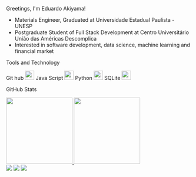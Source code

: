 Greetings, I'm Eduardo Akiyama!

- Materials Engineer, Graduated at Universidade Estadual Paulista - UNESP
- Postgraduate Student of Full Stack Development at Centro Universitário União das Américas Descomplica
- Interested in software development, data science, machine learning and financial market

Tools and Technology

Git hub <img loading="lazy" src="https://cdn.jsdelivr.net/gh/devicons/devicon/icons/git/git-original.svg" width="25" height="25"/>  Java Script <img src="https://cdn.jsdelivr.net/gh/devicons/devicon@latest/icons/javascript/javascript-original.svg" width="25" height="25"/>  Python <img src="https://cdn.jsdelivr.net/gh/devicons/devicon@latest/icons/python/python-original.svg" width="25" height="25"/>  SQLite <img src="https://cdn.jsdelivr.net/gh/devicons/devicon@latest/icons/sqlite/sqlite-original.svg" width="25" height="25" />


GitHub Stats
<div>
<a href="https://github.com/ShojiAkiyama">
<img loading="lazy" height="180em" src="https://github-readme-stats.vercel.app/api/top-langs/?username=ShojiAkiyama&layout=compact&langs_count=7&theme=dracula"/>
<img loading="lazy" height="180em" src="https://github-readme-stats.vercel.app/api?username=ShojiAkiyama&show_icons=true&theme=dracula&include_all_commits=true&count_private=true"/>
</div>

<div>
<a href="https://instagram.com/shoji_akiyama/" target="_blank"><img loading="lazy" src="https://img.shields.io/badge/-Instagram-%23E4405F?style=for-the-badge&logo=instagram&logoColor=white" target="_blank"></a>
<a href = "mailto:shoji.akiyama@hotmail.com"><img loading="lazy" src="https://img.shields.io/badge/Gmail-D14836?style=for-the-badge&logo=gmail&logoColor=white" target="_blank"></a>
<a href="https://www.linkedin.com/in/eduardo-shoji-okabe-akiyama" target="_blank"><img loading="lazy" src="https://img.shields.io/badge/-LinkedIn-%230077B5?style=for-the-badge&logo=linkedin&logoColor=white" target="_blank"></a>   
</div>
